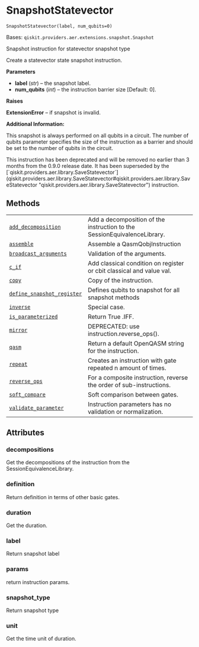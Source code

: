# SnapshotStatevector

<span id="undefined" />

`SnapshotStatevector(label, num_qubits=0)`

Bases: `qiskit.providers.aer.extensions.snapshot.Snapshot`

Snapshot instruction for statevector snapshot type

Create a statevector state snapshot instruction.

**Parameters**

*   **label** (*str*) – the snapshot label.
*   **num\_qubits** (*int*) – the instruction barrier size \[Default: 0].

**Raises**

**ExtensionError** – if snapshot is invalid.

**Additional Information:**

This snapshot is always performed on all qubits in a circuit. The number of qubits parameter specifies the size of the instruction as a barrier and should be set to the number of qubits in the circuit.

<Admonition title="Deprecated since version 0.9.0" type="danger">
  This instruction has been deprecated and will be removed no earlier than 3 months from the 0.9.0 release date. It has been superseded by the [`qiskit.providers.aer.library.SaveStatevector`](qiskit.providers.aer.library.SaveStatevector#qiskit.providers.aer.library.SaveStatevector "qiskit.providers.aer.library.SaveStatevector") instruction.
</Admonition>

## Methods

|                                                                                                                                                                                                                                                                        |                                                                          |
| ---------------------------------------------------------------------------------------------------------------------------------------------------------------------------------------------------------------------------------------------------------------------- | ------------------------------------------------------------------------ |
| [`add_decomposition`](qiskit.providers.aer.extensions.SnapshotStatevector.add_decomposition#qiskit.providers.aer.extensions.SnapshotStatevector.add_decomposition "qiskit.providers.aer.extensions.SnapshotStatevector.add_decomposition")                             | Add a decomposition of the instruction to the SessionEquivalenceLibrary. |
| [`assemble`](qiskit.providers.aer.extensions.SnapshotStatevector.assemble#qiskit.providers.aer.extensions.SnapshotStatevector.assemble "qiskit.providers.aer.extensions.SnapshotStatevector.assemble")                                                                 | Assemble a QasmQobjInstruction                                           |
| [`broadcast_arguments`](qiskit.providers.aer.extensions.SnapshotStatevector.broadcast_arguments#qiskit.providers.aer.extensions.SnapshotStatevector.broadcast_arguments "qiskit.providers.aer.extensions.SnapshotStatevector.broadcast_arguments")                     | Validation of the arguments.                                             |
| [`c_if`](qiskit.providers.aer.extensions.SnapshotStatevector.c_if#qiskit.providers.aer.extensions.SnapshotStatevector.c_if "qiskit.providers.aer.extensions.SnapshotStatevector.c_if")                                                                                 | Add classical condition on register or cbit classical and value val.     |
| [`copy`](qiskit.providers.aer.extensions.SnapshotStatevector.copy#qiskit.providers.aer.extensions.SnapshotStatevector.copy "qiskit.providers.aer.extensions.SnapshotStatevector.copy")                                                                                 | Copy of the instruction.                                                 |
| [`define_snapshot_register`](qiskit.providers.aer.extensions.SnapshotStatevector.define_snapshot_register#qiskit.providers.aer.extensions.SnapshotStatevector.define_snapshot_register "qiskit.providers.aer.extensions.SnapshotStatevector.define_snapshot_register") | Defines qubits to snapshot for all snapshot methods                      |
| [`inverse`](qiskit.providers.aer.extensions.SnapshotStatevector.inverse#qiskit.providers.aer.extensions.SnapshotStatevector.inverse "qiskit.providers.aer.extensions.SnapshotStatevector.inverse")                                                                     | Special case.                                                            |
| [`is_parameterized`](qiskit.providers.aer.extensions.SnapshotStatevector.is_parameterized#qiskit.providers.aer.extensions.SnapshotStatevector.is_parameterized "qiskit.providers.aer.extensions.SnapshotStatevector.is_parameterized")                                 | Return True .IFF.                                                        |
| [`mirror`](qiskit.providers.aer.extensions.SnapshotStatevector.mirror#qiskit.providers.aer.extensions.SnapshotStatevector.mirror "qiskit.providers.aer.extensions.SnapshotStatevector.mirror")                                                                         | DEPRECATED: use instruction.reverse\_ops().                              |
| [`qasm`](qiskit.providers.aer.extensions.SnapshotStatevector.qasm#qiskit.providers.aer.extensions.SnapshotStatevector.qasm "qiskit.providers.aer.extensions.SnapshotStatevector.qasm")                                                                                 | Return a default OpenQASM string for the instruction.                    |
| [`repeat`](qiskit.providers.aer.extensions.SnapshotStatevector.repeat#qiskit.providers.aer.extensions.SnapshotStatevector.repeat "qiskit.providers.aer.extensions.SnapshotStatevector.repeat")                                                                         | Creates an instruction with gate repeated n amount of times.             |
| [`reverse_ops`](qiskit.providers.aer.extensions.SnapshotStatevector.reverse_ops#qiskit.providers.aer.extensions.SnapshotStatevector.reverse_ops "qiskit.providers.aer.extensions.SnapshotStatevector.reverse_ops")                                                     | For a composite instruction, reverse the order of sub-instructions.      |
| [`soft_compare`](qiskit.providers.aer.extensions.SnapshotStatevector.soft_compare#qiskit.providers.aer.extensions.SnapshotStatevector.soft_compare "qiskit.providers.aer.extensions.SnapshotStatevector.soft_compare")                                                 | Soft comparison between gates.                                           |
| [`validate_parameter`](qiskit.providers.aer.extensions.SnapshotStatevector.validate_parameter#qiskit.providers.aer.extensions.SnapshotStatevector.validate_parameter "qiskit.providers.aer.extensions.SnapshotStatevector.validate_parameter")                         | Instruction parameters has no validation or normalization.               |

## Attributes

<span id="undefined" />

### decompositions

Get the decompositions of the instruction from the SessionEquivalenceLibrary.

<span id="undefined" />

### definition

Return definition in terms of other basic gates.

<span id="undefined" />

### duration

Get the duration.

<span id="undefined" />

### label

Return snapshot label

<span id="undefined" />

### params

return instruction params.

<span id="undefined" />

### snapshot\_type

Return snapshot type

<span id="undefined" />

### unit

Get the time unit of duration.
